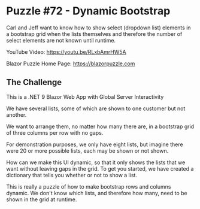 # Puzzle #72 - Dynamic Bootstrap
Carl and Jeff want to know how to show select (dropdown list) elements in a bootstrap grid when the lists themselves and therefore the number of select elements are not known until runtime.

YouTube Video: https://youtu.be/RLxbAmrHW5A

Blazor Puzzle Home Page: https://blazorpuzzle.com

## The Challenge

This is a .NET 9 Blazor Web App with Global Server Interactivity

We have several lists, some of which are shown to one customer but not another.

We want to arrange them, no matter how many there are, in a bootstrap grid of three columns per row with no gaps.

For demonstration purposes, we only have eight lists, but imagine there were 20 or more possible lists, each may be shown or not shown.

How can we make this UI dynamic, so that it only shows the lists that we want without leaving gaps in the grid. To get you started, we have created a dictionary that tells you whether or not to show a list.

This is really a puzzle of how to make bootstrap rows and columns dynamic. We don't know which lists, and therefore how many, need to be shown in the grid at runtime.

